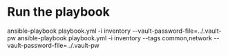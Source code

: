 # Run the playbook
ansible-playbook playbook.yml -i inventory --vault-password-file=../.vault-pw
ansible-playbook playbook.yml -i inventory --tags common,network --vault-password-file=../.vault-pw
